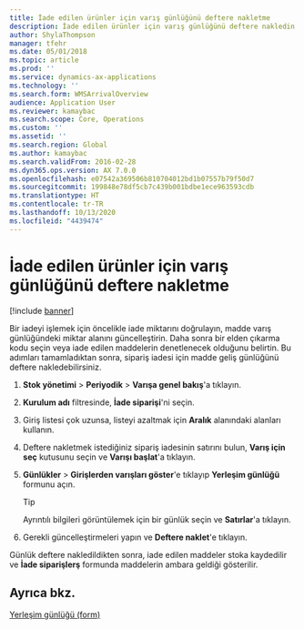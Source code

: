 ```yaml
---
title: İade edilen ürünler için varış günlüğünü deftere nakletme
description: İade edilen ürünler için varış günlüğünü deftere nakledin.
author: ShylaThompson
manager: tfehr
ms.date: 05/01/2018
ms.topic: article
ms.prod: ''
ms.service: dynamics-ax-applications
ms.technology: ''
ms.search.form: WMSArrivalOverview
audience: Application User
ms.reviewer: kamaybac
ms.search.scope: Core, Operations
ms.custom: ''
ms.assetid: ''
ms.search.region: Global
ms.author: kamaybac
ms.search.validFrom: 2016-02-28
ms.dyn365.ops.version: AX 7.0.0
ms.openlocfilehash: e07542a369506b810704012bd1b07557b79f50d7
ms.sourcegitcommit: 199848e78df5cb7c439b001bdbe1ece963593cdb
ms.translationtype: HT
ms.contentlocale: tr-TR
ms.lasthandoff: 10/13/2020
ms.locfileid: "4439474"
---
```

# <a name="post-arrival-journal-for-returned-products"></a>İade edilen ürünler için varış günlüğünü deftere nakletme 

[!include [banner](../includes/banner.md)]


Bir iadeyi işlemek için öncelikle iade miktarını doğrulayın, madde varış günlüğündeki miktar alanını güncelleştirin. Daha sonra bir elden çıkarma kodu seçin veya iade edilen maddelerin denetlenecek olduğunu belirtin. Bu adımları tamamladıktan sonra, sipariş iadesi için madde geliş günlüğünü deftere nakledebilirsiniz.

1.  **Stok yönetimi** \> **Periyodik** \> **Varışa genel bakış**'a tıklayın.

2.  **Kurulum adı** filtresinde, **İade siparişi**'ni seçin.

3.  Giriş listesi çok uzunsa, listeyi azaltmak için **Aralık** alanındaki alanları kullanın.

4.  Deftere nakletmek istediğiniz sipariş iadesinin satırını bulun, **Varış için seç** kutusunu seçin ve **Varışı başlat**'a tıklayın.

5.  **Günlükler** \> **Girişlerden varışları göster**'e tıklayıp **Yerleşim günlüğü** formunu açın.
    

    > [!TIP]
    > <P>Ayrıntılı bilgileri görüntülemek için bir günlük seçin ve <STRONG>Satırlar</STRONG>'a tıklayın.</P>


6.  Gerekli güncelleştirmeleri yapın ve **Deftere naklet**'e tıklayın.

Günlük deftere nakledildikten sonra, iade edilen maddeler stoka kaydedilir ve **İade siparişlerş** formunda maddelerin ambara geldiği gösterilir.

## <a name="see-also"></a>Ayrıca bkz.

[Yerleşim günlüğü (form)](https://technet.microsoft.com/library/aa584822\(v=ax.60\))

  



